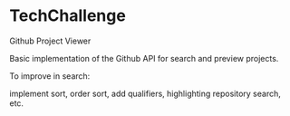 # TechChallenge

Github Project Viewer

Basic implementation of the Github API for search and preview projects.

To improve in search:

implement sort, order sort, add qualifiers, highlighting repository search, etc.

